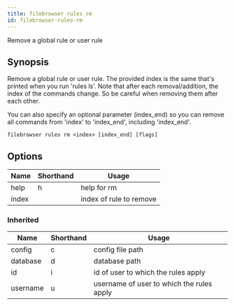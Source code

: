 ```yaml
---
title: filebrowser rules rm
id: filebrowser-rules-rm
---
```


Remove a global rule or user rule

## Synopsis

Remove a global rule or user rule. The provided index
is the same that's printed when you run 'rules ls'. Note
that after each removal/addition, the index of the
commands change. So be careful when removing them after each
other.

You can also specify an optional parameter (index_end) so
you can remove all commands from 'index' to 'index_end',
including 'index_end'.

```
filebrowser rules rm <index> [index_end] [flags]
```

## Options

| Name | Shorthand | Usage |
|------|-----------|-------|
|help|h|help for rm|
|index||index of rule to remove|

### Inherited

| Name | Shorthand | Usage |
|------|-----------|-------|
|config|c|config file path|
|database|d|database path|
|id|i|id of user to which the rules apply|
|username|u|username of user to which the rules apply|

